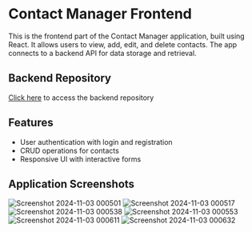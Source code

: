 # Contact Manager Frontend

This is the frontend part of the Contact Manager application, built using React. It allows users to view, add, edit, and delete contacts. The app connects to a backend API for data storage and retrieval.

## Backend Repository
<a href="https://github.com/SajjadHossain0/contact-manager-backend.git" target="_blank">Click here</a> to access the backend repository

## Features
- User authentication with login and registration
- CRUD operations for contacts
- Responsive UI with interactive forms

## Application Screenshots
![Screenshot 2024-11-03 000501](https://github.com/user-attachments/assets/71ad541e-e219-4ac1-ab86-c0b419f20056)
![Screenshot 2024-11-03 000517](https://github.com/user-attachments/assets/292cac00-b456-4576-b856-a013f3d700a1)
![Screenshot 2024-11-03 000538](https://github.com/user-attachments/assets/3f93eb21-09dd-4cbb-b1f6-b2487dec4fd1)
![Screenshot 2024-11-03 000553](https://github.com/user-attachments/assets/b2e972bd-a9ab-461e-a413-a7bd37ddd3f6)
![Screenshot 2024-11-03 000611](https://github.com/user-attachments/assets/1710cc76-4734-4799-bc60-33ea8c84ad06)
![Screenshot 2024-11-03 000632](https://github.com/user-attachments/assets/80b4d23f-3a92-4233-a3c1-5389ce5ff461)
